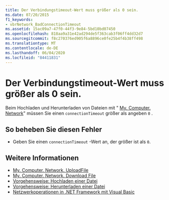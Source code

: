 ```yaml
---
title: Der Verbindungstimeout-Wert muss größer als 0 sein.
ms.date: 07/20/2015
f1_keywords:
- vbrNetwork_BadConnectionTimeout
ms.assetid: 15ac09a7-47f0-44f3-9e84-5bd10bd07450
ms.openlocfilehash: 818aa9a31e42ad294de5f363cab3f06ff4dd32d7
ms.sourcegitcommit: f8c270376ed905f6a8896ce0fe25b4f4b38ff498
ms.translationtype: MT
ms.contentlocale: de-DE
ms.lasthandoff: 06/04/2020
ms.locfileid: "84411831"
---
```

# <a name="the-connectiontimeout-must-be-greater-than-0"></a>Der Verbindungstimeout-Wert muss größer als 0 sein.
Beim Hochladen und Herunterladen von Dateien mit " [My. Computer. Network](xref:Microsoft.VisualBasic.Devices.Network)" müssen Sie einen `connectionTimeout` größer als angeben `0` .  
  
## <a name="to-correct-this-error"></a>So beheben Sie diesen Fehler  
  
- Geben Sie einen `connectionTimeout` -Wert an, der größer ist als `0`.  
  
## <a name="see-also"></a>Weitere Informationen

- [My. Computer. Network. UploadFile](xref:Microsoft.VisualBasic.Devices.Network.UploadFile%2A)
- [My. Computer. Network. Download File](xref:Microsoft.VisualBasic.Devices.Network.DownloadFile%2A)
- [Vorgehensweise: Hochladen einer Datei](../developing-apps/programming/computer-resources/how-to-upload-a-file.md)
- [Vorgehensweise: Herunterladen einer Datei](../developing-apps/programming/computer-resources/how-to-download-a-file.md)
- [Netzwerkoperationen in .NET Framework mit Visual Basic](https://docs.microsoft.com/previous-versions/visualstudio/visual-studio-2010/ms172756(v=vs.100))

